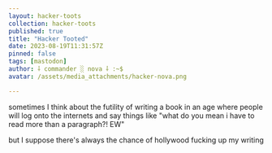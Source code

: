 ```yaml
---
layout: hacker-toots
collection: hacker-toots
published: true
title: "Hacker Tooted"
date: 2023-08-19T11:31:57Z
pinned: false
tags: [mastodon]
author: ⸸ commander ░ nova ⸸ :~$
avatar: /assets/media_attachments/hacker-nova.png

---
```


<p>sometimes I think about the futility of writing a book in an age where people will log onto the internets and say things like &quot;what do you mean i have to read more than a paragraph?! EW&quot;</p><p>but I suppose there&#39;s always the chance of hollywood fucking up my writing</p>


